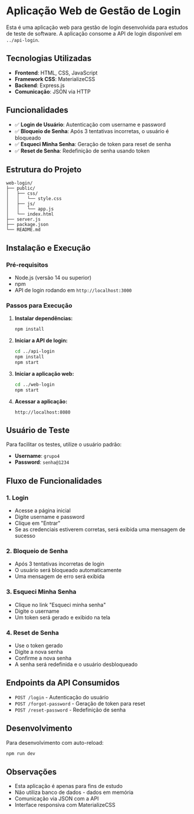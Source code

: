 # Aplicação Web de Gestão de Login

Esta é uma aplicação web para gestão de login desenvolvida para estudos de teste de software. A aplicação consome a API de login disponível em `../api-login`.

## Tecnologias Utilizadas

- **Frontend**: HTML, CSS, JavaScript
- **Framework CSS**: MaterializeCSS
- **Backend**: Express.js
- **Comunicação**: JSON via HTTP

## Funcionalidades

- ✅ **Login de Usuário**: Autenticação com username e password
- ✅ **Bloqueio de Senha**: Após 3 tentativas incorretas, o usuário é bloqueado
- ✅ **Esqueci Minha Senha**: Geração de token para reset de senha
- ✅ **Reset de Senha**: Redefinição de senha usando token

## Estrutura do Projeto

```
web-login/
├── public/
│   ├── css/
│   │   └── style.css
│   ├── js/
│   │   └── app.js
│   └── index.html
├── server.js
├── package.json
└── README.md
```

## Instalação e Execução

### Pré-requisitos
- Node.js (versão 14 ou superior)
- npm
- API de login rodando em `http://localhost:3000`

### Passos para Execução

1. **Instalar dependências:**
   ```bash
   npm install
   ```

2. **Iniciar a API de login:**
   ```bash
   cd ../api-login
   npm install
   npm start
   ```

3. **Iniciar a aplicação web:**
   ```bash
   cd ../web-login
   npm start
   ```

4. **Acessar a aplicação:**
   ```
   http://localhost:8080
   ```

## Usuário de Teste

Para facilitar os testes, utilize o usuário padrão:
- **Username**: `grupo4`
- **Password**: `senha@1234`

## Fluxo de Funcionalidades

### 1. Login
- Acesse a página inicial
- Digite username e password
- Clique em "Entrar"
- Se as credenciais estiverem corretas, será exibida uma mensagem de sucesso

### 2. Bloqueio de Senha
- Após 3 tentativas incorretas de login
- O usuário será bloqueado automaticamente
- Uma mensagem de erro será exibida

### 3. Esqueci Minha Senha
- Clique no link "Esqueci minha senha"
- Digite o username
- Um token será gerado e exibido na tela

### 4. Reset de Senha
- Use o token gerado
- Digite a nova senha
- Confirme a nova senha
- A senha será redefinida e o usuário desbloqueado

## Endpoints da API Consumidos

- `POST /login` - Autenticação do usuário
- `POST /forgot-password` - Geração de token para reset
- `POST /reset-password` - Redefinição de senha

## Desenvolvimento

Para desenvolvimento com auto-reload:
```bash
npm run dev
```

## Observações

- Esta aplicação é apenas para fins de estudo
- Não utiliza banco de dados - dados em memória
- Comunicação via JSON com a API
- Interface responsiva com MaterializeCSS 